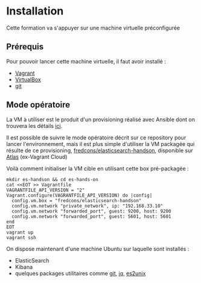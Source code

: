 # Installation

Cette formation va s'appuyer sur une machine virtuelle préconfigurée

## Prérequis

Pour pouvoir lancer cette machine virtuelle, il faut avoir installé :
- [Vagrant](https://www.vagrantup.com/)
- [VirtualBox](https://www.virtualbox.org/)
- [git](http://git-scm.com/)

## Mode opératoire

La VM à utiliser est le produit d'un provisioning réalisé avec Ansible dont on trouvera les détails [ici](https://github.com/fredcons/vagrant-elasticsearch).

Il est possible de suivre le mode opératoire décrit sur ce repository pour lancer l'environnement, mais il est plus simple d'utiliser la VM packagée qui résulte de ce provisioning, [fredcons/elasticsearch-handson](https://atlas.hashicorp.com/fredcons/boxes/elasticsearch-handson), disponible sur [Atlas](https://atlas.hashicorp.com/) (ex-Vagrant Cloud)

Voilà comment initialiser la VM cible en utilisant cette box pré-packagée :

```
mkdir es-handson && cd es-hands-on
cat <<EOT >> Vagrantfile
VAGRANTFILE_API_VERSION = "2"
Vagrant.configure(VAGRANTFILE_API_VERSION) do |config|
  config.vm.box = "fredcons/elasticsearch-handson"
  config.vm.network "private_network", ip: "192.168.33.10"
  config.vm.network "forwarded_port", guest: 9200, host: 9200
  config.vm.network "forwarded_port", guest: 5601, host: 5601
end
EOT
vagrant up
vagrant ssh
```

On dispose maintenant d'une machine Ubuntu sur laquelle sont installés :
- ElasticSearch
- Kibana
- quelques packages utilitaires comme [git](http://git-scm.com/), [jq](http://stedolan.github.io/jq/), [es2unix](https://github.com/elastic/es2unix)






